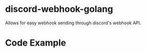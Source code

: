 # discord-webhook-golang
 Allows for easy webhook sending through discord's webhook API.

# Code Example
